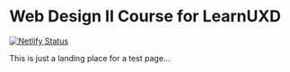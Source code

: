 # Web Design II Course for LearnUXD

[![Netlify Status](https://api.netlify.com/api/v1/badges/3318ee84-fcc2-44e7-b9e4-a095f9475abb/deploy-status)](https://app.netlify.com/sites/learnuxd-web2-staging/deploys)

This is just a landing place for a test page...
